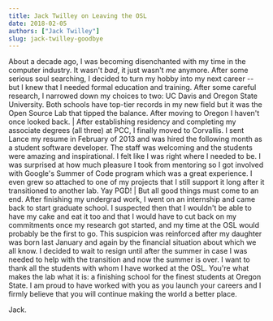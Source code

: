 ```yaml
---
title: Jack Twilley on Leaving the OSL
date: 2018-02-05
authors: ["Jack Twilley"]
slug: jack-twilley-goodbye
---
```


About a decade ago, I was becoming disenchanted with my time in the computer
industry.  It wasn't *bad*, it just wasn't *me* anymore.  After some serious
soul searching, I decided to turn my hobby into my next career -- but I knew
that I needed formal education and training.  After some careful research, I
narrowed down my choices to two: UC Davis and Oregon State University.  Both
schools have top-tier records in my new field but it was the Open Source Lab
that tipped the balance.  After moving to Oregon I haven't once looked back.
|
After establishing residency and completing my associate degrees (all three)
at PCC, I finally moved to Corvallis.  I sent Lance my resume in February of
2013 and was hired the following month as a student software developer.  The
staff was welcoming and the students were amazing and inspirational.  I felt
like I was right where I needed to be.  I was surprised at how much pleasure
I took from mentoring so I got involved with Google's Summer of Code program
which was a great experience.  I even grew so attached to one of my projects
that I still support it long after it transitioned to another lab.  Yay PGD!
|
But all good things must come to an end.  After finishing my undergrad work,
I went on an internship and came back to start graduate school.  I suspected
then that I wouldn't be able to have my cake and eat it too and that I would
have to cut back on my commitments once my research got started, and my time
at the OSL would probably be the first to go.  This suspicion was reinforced
after my daughter was born last January and again by the financial situation
about which we all know.  I decided to wait to resign until after the summer
in case I was needed to help with the transition and now the summer is over.
I want to thank all the students with whom I have worked at the OSL.  You're
what makes the lab what it is: a finishing school for the finest students at
Oregon State.  I am proud to have worked with you as you launch your careers
and I firmly believe that you will continue making the world a better place.

Jack.

